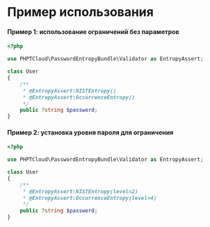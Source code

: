 # Пример использования 

#### Пример 1: использование ограничений без параметров

```php
<?php

use PHPTCloud\PasswordEntropyBundle\Validator as EntropyAssert;

class User
{
    /**
     * @EntropyAssert\NISTEntropy()
     * @EntropyAssert\OccurrenceEntropy()
     */
    public ?string $password;
}
```


#### Пример 2: установка уровня пароля для ограничения

```php
<?php

use PHPTCloud\PasswordEntropyBundle\Validator as EntropyAssert;

class User
{
    /**
     * @EntropyAssert\NISTEntropy(level=2)
     * @EntropyAssert\OccurrenceEntropy(level=4)
     */
    public ?string $password;
}
```

